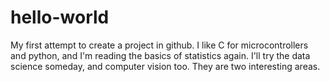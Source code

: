 # hello-world
My first attempt to create a project in github.
I like C for microcontrollers and python, and I'm reading the basics of statistics again.
I'll try the data science someday, and computer vision too. They are two interesting areas.
